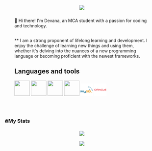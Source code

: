 <div style="padding: 2rem">
    <div align="center"> 
<h1 align="center">
   <!--<a href="https://git.io/typing-svg">-->
   <img src="https://readme-typing-svg.herokuapp.com?font=Fira+Code&weight=700&size=33&center=true&vCenter=true&duration=5001&pause=1000&color=F71F9C&random=false&width=500&height=70&lines=heyy!!;" /></a>

</h1>
</div> 
    <p>
        👋 Hi there! I'm Devana, an MCA student with a passion for coding
        and technology.<br />
        <br />
    
** I am a strong proponent of lifelong learning and development. I enjoy the challenge of learning new things and using them, whether it's delving into the nuances of a new programming language or becoming proficient with the newest frameworks.
    </p>
    <h2>Languages and tools</h2>
    <div>
        <img
            src="https://cdn.jsdelivr.net/gh/devicons/devicon@latest/icons/java/java-original-wordmark.svg"
            width="50"
            height="50"
        />
        <img
            src="https://cdn.jsdelivr.net/gh/devicons/devicon@latest/icons/c/c-original.svg"
            width="50"
            height="50"
        />
        <img
            src="https://cdn.jsdelivr.net/gh/devicons/devicon@latest/icons/cplusplus/cplusplus-original.svg"
            width="50"
            height="50"
        />
        <img
            src="https://cdn.jsdelivr.net/gh/devicons/devicon@latest/icons/php/php-original.svg"
            width="50"
            height="50"
        />
      <img src="https://raw.githubusercontent.com/devicons/devicon/master/icons/mysql/mysql-original-wordmark.svg" alt="mysql" width="40" height="40"/> 
      <img src="https://raw.githubusercontent.com/devicons/devicon/master/icons/oracle/oracle-original.svg" alt="oracle" width="40" height="40"/>
    </div>
</div>


<h3 align="left">🔥My Stats</h3>

###
<div align="center">
    
![](https://github-readme-stats.vercel.app/api?username=devanarose&theme=radical&hide_border=false&include_all_commits=false&count_private=false)

![](https://github-readme-streak-stats.herokuapp.com/?user=devanarose&theme=radical&hide_border=false)
</div>


